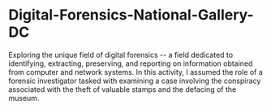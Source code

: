 # Digital-Forensics-National-Gallery-DC
Exploring the unique field of digital forensics -- a field dedicated to identifying, extracting, preserving, and reporting on information obtained from computer and network systems.
In this activity, I assumed the role of a forensic investigator tasked with examining a case involving the conspiracy associated with the theft of valuable stamps and the defacing of the museum.

